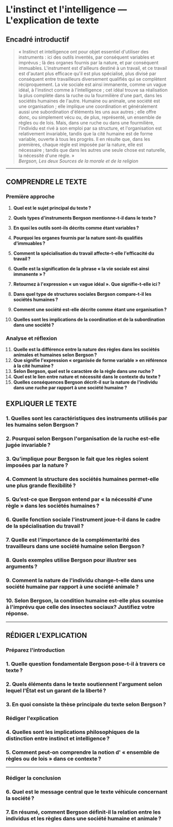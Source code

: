 # L'instinct et l'intelligence — L'explication de texte

## Encadré introductif
> « Instinct et intelligence ont pour objet essentiel d'utiliser des instruments : ici des outils inventés, par conséquent variables et imprévus ; là des organes fournis par la nature, et par conséquent immuables. L'instrument est d'ailleurs destiné à un travail, et ce travail est d'autant plus efficace qu'il est plus spécialisé, plus divisé par conséquent entre travailleurs diversement qualifiés qui se complètent réciproquement. La vie sociale est ainsi immanente, comme un vague idéal, à l'instinct comme à l'intelligence ; cet idéal trouve sa réalisation la plus complète dans la ruche ou la fourmilière d'une part, dans les sociétés humaines de l'autre. Humaine ou animale, une société est une organisation ; elle implique une coordination et généralement aussi une subordination d'éléments les uns aux autres ; elle offre donc, ou simplement vécu ou, de plus, représenté, un ensemble de règles ou de lois. Mais, dans une ruche ou dans une fourmilière, l'individu est rivé à son emploi par sa structure, et l'organisation est relativement invariable, tandis que la cité humaine est de forme variable, ouverte à tous les progrès. Il en résulte que, dans les premières, chaque règle est imposée par la nature, elle est nécessaire ; tandis que dans les autres une seule chose est naturelle, la nécessité d'une règle. »  
> *Bergson, Les deux Sources de la morale et de la religion*

---

## COMPRENDRE LE TEXTE

### Première approche

1. **Quel est le sujet principal du texte ?**  
2. **Quels types d'instruments Bergson mentionne-t-il dans le texte ?**  
3. **En quoi les outils sont-ils décrits comme étant variables ?**  
4. **Pourquoi les organes fournis par la nature sont-ils qualifiés d'immuables ?**  
5. **Comment la spécialisation du travail affecte-t-elle l'efficacité du travail ?**

6. **Quelle est la signification de la phrase « la vie sociale est ainsi immanente » ?**  
7. **Retournez à l'expression « un vague idéal ». Que signifie-t-elle ici ?**  
8. **Dans quel type de structures sociales Bergson compare-t-il les sociétés humaines ?**  
9. **Comment une société est-elle décrite comme étant une organisation ?**  
10. **Quelles sont les implications de la coordination et de la subordination dans une société ?**

### Analyse et réflexion

11. **Quelle est la différence entre la nature des règles dans les sociétés animales et humaines selon Bergson ?**  
12. **Que signifie l'expression « organisée de forme variable » en référence à la cité humaine ?**  
13. **Selon Bergson, quel est le caractère de la règle dans une ruche ?**  
14. **Quel est le lien entre nature et nécessité dans le contexte du texte ?**  
15. **Quelles conséquences Bergson décrit-il sur la nature de l'individu dans une ruche par rapport à une société humaine ?**

## EXPLIQUER LE TEXTE

### 1. Quelles sont les caractéristiques des instruments utilisés par les humains selon Bergson ?  
### 2. Pourquoi selon Bergson l'organisation de la ruche est-elle jugée invariable ?  
### 3. Qu'implique pour Bergson le fait que les règles soient imposées par la nature ?  
### 4. Comment la structure des sociétés humaines permet-elle une plus grande flexibilité ?  
### 5. Qu’est-ce que Bergson entend par « la nécessité d'une règle » dans les sociétés humaines ?  

### 6. Quelle fonction sociale l'instrument joue-t-il dans le cadre de la spécialisation du travail ?  
### 7. Quelle est l'importance de la complémentarité des travailleurs dans une société humaine selon Bergson ?  
### 8. Quels exemples utilise Bergson pour illustrer ses arguments ?  
### 9. Comment la nature de l'individu change-t-elle dans une société humaine par rapport à une société animale ?  
### 10. Selon Bergson, la condition humaine est-elle plus soumise à l'imprévu que celle des insectes sociaux? Justifiez votre réponse.  

---

## RÉDIGER L'EXPLICATION

### Préparez l'introduction

### 1. Quelle question fondamentale Bergson pose-t-il à travers ce texte ?  
### 2. Quels éléments dans le texte soutiennent l'argument selon lequel l'État est un garant de la liberté ?  
### 3. En quoi consiste la thèse principale du texte selon Bergson ?  

### Rédiger l'explication

### 4. Quelles sont les implications philosophiques de la distinction entre instinct et intelligence ?  
### 5. Comment peut-on comprendre la notion d' « ensemble de règles ou de lois » dans ce contexte ?

---

### Rédiger la conclusion

### 6. Quel est le message central que le texte véhicule concernant la société ?  
### 7. En résumé, comment Bergson définit-il la relation entre les individus et les règles dans une société humaine et animale ?  